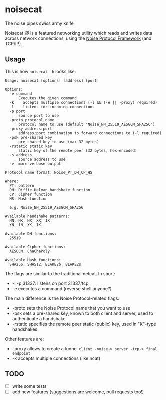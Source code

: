 # noisecat
The noise pipes swiss army knife

Noisecat :smirk_cat: is a featured networking utility which reads and writes data across network connections, using the [Noise Protocol Framework](http://noiseprotocol.org) (and TCP/IP).

## Usage
This is how `noisecat -h` looks like:

    Usage: noisecat [options] [address] [port]

    Options:
      -e command
          Executes the given command
      -k	accepts multiple connections (-l && (-e || -proxy) required)
      -l	listens for incoming connections
      -p port
          source port to use
      -proto protocol name
          protocol name to use (default "Noise_NN_25519_AESGCM_SHA256")
      -proxy address:port
          address:port combination to forward connections to (-l required)
      -psk pre-shared key
          pre-shared key to use (max 32 bytes)
      -rstatic static key
          static key of the remote peer (32 bytes, hex-encoded)
      -s address
          source address to use
      -v  more verbose output

    Protocol name format: Noise_PT_DH_CP_HS

    Where:
      PT: pattern
      DH: Diffie-Helman handshake function
      CP: Cipher function
      HS: Hash function

      e.g. Noise_NN_25519_AESGCM_SHA256

    Available handshake patterns:
      NN, NK, NX, XX, IX
      XN, IN, XK, IK

    Available DH functions:
      25519

    Available Cipher functions:
      AESGCM, ChaChaPoly

    Available Hash functions:
      SHA256, SHA512, BLAKE2b, BLAKE2s

The flags are similar to the traditional netcat. In short:
* -l -p 31337: listens on port 31337/tcp
* -e executes a command (reverse shell anyone?)

The main difference is the Noise Protocol-related flags:
* -proto sets the Noise Protocol name that you want to use
* -psk sets a pre-shared key, known to both client and server, used to authenticate a handshake
* -rstatic specifies the remote peer static (public) key, used in "K"-type handshakes

Other features are:
* -proxy allows to create a tunnel `client -noise-> server -tcp-> final endpoint`
* -k accepts multiple connections (like ncat)

## TODO
- [ ] write some tests
- [ ] add new features (suggestions are welcome, pull requests too!)
